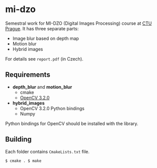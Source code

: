 # mi-dzo

Semestral work for MI-DZO (Digital Images Processing) course at [CTU Prague](https://www.cvut.cz/en). It has three separate parts:

* Image blur based on depth map
* Motion blur
* Hybrid images

For details see ``report.pdf`` (in Czech).

## Requirements

* **depth_blur** and **motion_blur**
    * cmake
    * [OpenCV 3.2.0](http://opencv.org/releases.html)
* **hybrid_images**
    * OpenCV 3.2.0 Python bindings
    * Numpy

Python bindings for OpenCV should be installed with the library.

## Building

Each folder contains ``CmakeLists.txt`` file.

``
$ cmake .
$ make
``